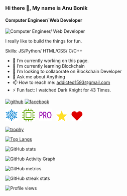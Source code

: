 ### Hi there 👋, My name is Anu Bonik
#### Computer Engineer/ Web Developer
![Computer Engineer/ Web Developer](https://scontent.fdac22-1.fna.fbcdn.net/v/t39.30808-6/260107271_3151964638458483_4755165843783864149_n.jpg?_nc_cat=104&ccb=1-7&_nc_sid=e3f864&_nc_eui2=AeH1M6pT6sm2isUPncotVQAsgoSR18YRokiChJHXxhGiSCtQai0hF-ugvscOd2f9DYksXcltIl57DSBRglBgwOnN&_nc_ohc=YvfGSQJLq6UAX-2olil&_nc_ht=scontent.fdac22-1.fna&oh=00_AT-xiG71iFYfjIyjAhBJaorbky-VnQ-rz0vAaosBwU8R5g&oe=629A09EB)

I really like to build the things for fun.

Skills: JS/Python/ HTML/CSS/ C/C++

- 🔭 I’m currently working on this page. 
- 🌱 I’m currently learning Blockchain 
- 👯 I’m looking to collaborate on Blockchain Developer 
- 💬 Ask me about Anything 
- 📫 How to reach me: addicted1593@gmail.com 
- ⚡ Fun fact: I watched Dark Knight for 43 Times. 


[<img src='https://cdn.jsdelivr.net/npm/simple-icons@3.0.1/icons/github.svg' alt='github' height='40'>](https://github.com/Nuik07)  [<img src='https://cdn.jsdelivr.net/npm/simple-icons@3.0.1/icons/facebook.svg' alt='facebook' height='40'>](https://www.facebook.com/inverse.atom/)

<a href='https://archiveprogram.github.com/'><img src='https://raw.githubusercontent.com/acervenky/animated-github-badges/master/assets/acbadge.gif' width='40' height='40'></a> <a href='https://docs.github.com/en/developers'><img src='https://raw.githubusercontent.com/acervenky/animated-github-badges/master/assets/devbadge.gif' width='40' height='40'></a> <a href='https://github.com/pricing'><img src='https://raw.githubusercontent.com/acervenky/animated-github-badges/master/assets/pro.gif' width='40' height='40'></a> <a href='https://stars.github.com/'><img src='https://raw.githubusercontent.com/acervenky/animated-github-badges/master/assets/starbadge.gif' width='35' height='35'></a> <a href='https://docs.github.com/en/github/supporting-the-open-source-community-with-github-sponsors'><img src='https://raw.githubusercontent.com/acervenky/animated-github-badges/master/assets/sponsorbadge.gif' width='35' height='35'></a> 

[![trophy](https://github-profile-trophy.vercel.app/?username=Nuik07)](https://github.com/ryo-ma/github-profile-trophy)

[![Top Langs](https://github-readme-stats.vercel.app/api/top-langs/?username=Nuik07)](https://github.com/anuraghazra/github-readme-stats)

![GitHub stats](https://github-readme-stats.vercel.app/api?username=Nuik07&show_icons=true&count_private=true)  

![GitHub Activity Graph](https://activity-graph.herokuapp.com/graph?username=Nuik07)  

![GitHub metrics](https://metrics.lecoq.io/Nuik07)  

![GitHub streak stats](https://github-readme-streak-stats.herokuapp.com/?user=Nuik07)  

![Profile views](https://gpvc.arturio.dev/Nuik07)  
